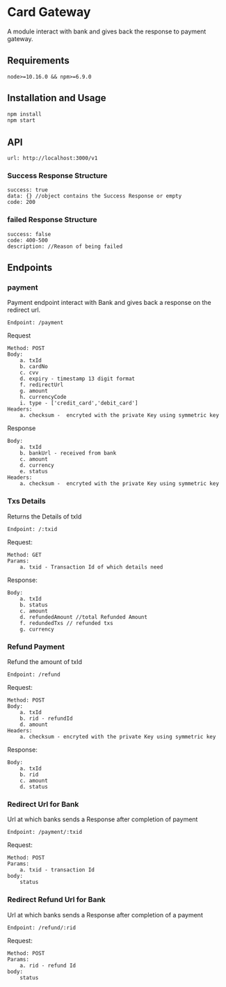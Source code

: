 # Card Gateway

A module interact with bank and gives back the response to payment gateway.

<h2>Requirements</h2>

    node>=10.16.0 && npm>=6.9.0

<h2>Installation and Usage</h2>

```js
npm install
npm start
```

<h2>API</h2>

    url: http://localhost:3000/v1

<h3>Success Response Structure</h3>

    success: true
    data: {} //object contains the Success Response or empty
    code: 200 

<h3>failed Response Structure</h3>

    success: false
    code: 400-500
    description: //Reason of being failed 


<h2> Endpoints </h2>

<h3>payment</h3>
Payment endpoint interact with Bank and gives back a response on the redirect url.

    Endpoint: /payment

Request

    Method: POST
    Body:
        a. txId
        b. cardNo
        c. cvv
        d. expiry - timestamp 13 digit format
        f. redirectUrl
        g. amount
        h. currencyCode
        i. type - ['credit_card','debit_card']
    Headers:
        a. checksum -  encryted with the private Key using symmetric key
    
Response

    Body:
        a. txId 
        b. bankUrl - received from bank
        c. amount
        d. currency
        e. status 
    Headers:
        a. checksum -  encryted with the private Key using symmetric key

<h3>Txs Details</h3>
Returns the Details of txId

    Endpoint: /:txid

Request:
    
    Method: GET
    Params:
        a. txid - Transaction Id of which details need

Response:

    Body:
        a. txId
        b. status
        c. amount
        d. refundedAmount //total Refunded Amount
        f. redundedTxs // refunded txs
        g. currency

<h3>Refund Payment</h3>
Refund the amount of txId

    Endpoint: /refund

Request:

    Method: POST
    Body:
        a. txId
        b. rid - refundId
        d. amount
    Headers:
        a. checksum - encryted with the private Key using symmetric key
       

Response:
    
    Body:
        a. txId
        b. rid
        c. amount
        d. status

<h3>Redirect Url for Bank</h3>
Url at which banks sends a Response after completion of payment

    Endpoint: /payment/:txid

Request:

    Method: POST
    Params:
        a. txid - transaction Id
    body:
        status


<h3>Redirect Refund Url for Bank</h3>
Url at which banks sends a Response after completion of a payment

    Endpoint: /refund/:rid

Request:

    Method: POST
    Params: 
        a. rid - refund Id
    body: 
        status

